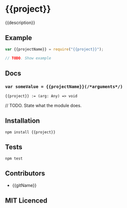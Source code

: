 # {{project}}

<!--
    [![build status][build-png]][build]
    [![Coverage Status][cover-png]][cover]
    [![Davis Dependency status][dep-png]][dep]
-->

<!-- [![NPM][npm-png]][npm] -->

<!-- [![browser support][test-png]][test] -->

{{description}}

## Example

```js
var {{projectName}} = require("{{project}}");

// TODO. Show example
```

## Docs

### `var someValue = {{projectName}}(/*arguments*/)`

```ocaml
{{project}} := (arg: Any) => void
```

// TODO. State what the module does.

## Installation

`npm install {{project}}`

## Tests

`npm test`

## Contributors

 - {{gitName}}

## MIT Licenced

  [build-png]: https://secure.travis-ci.org/{{gitName}}/{{project}}.png
  [build]: https://travis-ci.org/{{gitName}}/{{project}}
  [cover-png]: https://coveralls.io/repos/{{gitName}}/{{project}}/badge.png
  [cover]: https://coveralls.io/r/{{gitName}}/{{project}}
  [dep-png]: https://david-dm.org/{{gitName}}/{{project}}.png
  [dep]: https://david-dm.org/{{gitName}}/{{project}}
  [npm-png]: https://ci.testling.com/{{gitName}}/{{project}}.png
  [npm]: https://ci.testling.com/{{gitName}}/{{project}}
  [test-png]: https://nodei.co/npm/{{project}}.png?stars&downloads
  [test]: https://nodei.co/npm/{{project}}
